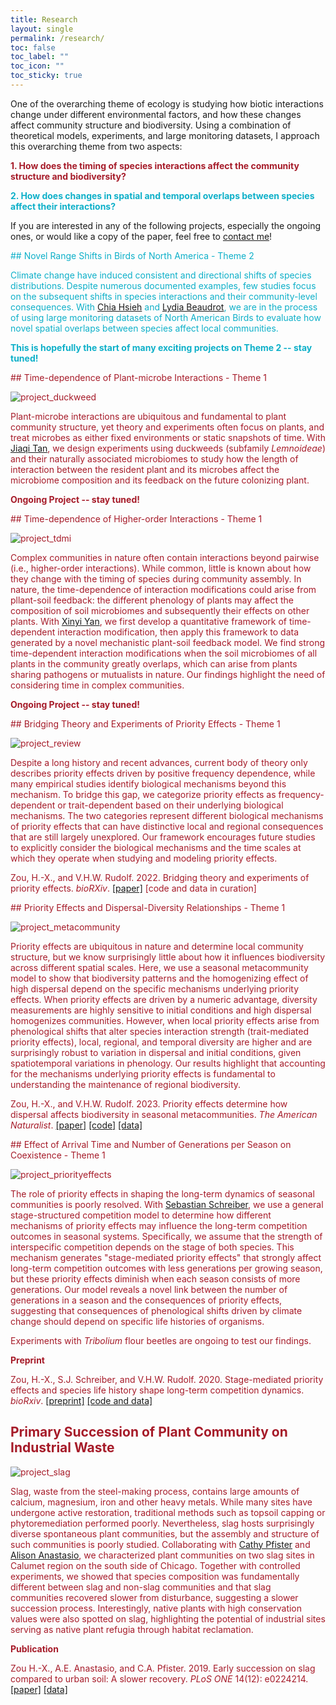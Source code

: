 ```yaml
---
title: Research
layout: single
permalink: /research/
toc: false
toc_label: ""
toc_icon: ""
toc_sticky: true
---
```


One of the overarching theme of ecology is studying how biotic interactions change under different environmental factors, and how these changes affect community structure and biodiversity. Using a combination of theoretical models, experiments, and large monitoring datasets, I approach this overarching theme from two aspects:

<span style="color: #a61b29;">**1. How does the timing of species interactions affect the community structure and biodiversity?**</span>

<span style="color: #0eb0c9;">**2. How does changes in spatial and temporal overlaps between species affect their interactions?**</span>

If you are interested in any of the following projects, especially the ongoing ones, or would like a copy of the paper, feel free to [contact me](mailto:hz70@rice.edu)!

<span style="color: #0eb0c9;">
## Novel Range Shifts in Birds of North America - Theme 2
<span>

Climate change have induced consistent and directional shifts of species distributions. Despite numerous documented examples, few studies focus on the subsequent shifts in species interactions and their community-level consequences. With [Chia Hsieh](https://chiahsieh72.wixsite.com/chiahsieh) and [Lydia Beaudrot](https://lydiabeaudrot.weebly.com/), we are in the process of using large monitoring datasets of North American Birds to evaluate how novel spatial overlaps between species affect local communities. 

**This is hopefully the start of many exciting projects on Theme 2  -- stay tuned!**

<span style="color: #a61b29;">
## Time-dependence of Plant-microbe Interactions - Theme 1
<span>

![project_duckweed](/images/project_duckweed.jpg)

Plant-microbe interactions are ubiquitous and fundamental to plant community structure, yet theory and experiments often focus on plants, and treat microbes as either fixed environments or static snapshots of time. With [Jiaqi Tan](https://jiaqitan.wixsite.com/mysite), we design experiments using duckweeds (subfamily *Lemnoideae*) and their naturally associated microbiomes to study how the length of interaction between the resident plant and its microbes affect the microbiome composition and its feedback on the future colonizing plant.

**Ongoing Project -- stay tuned!**

<span style="color: #a61b29;">
## Time-dependence of Higher-order Interactions - Theme 1
<span>

![project_tdmi](/images/project_tdmi.png)

Complex communities in nature often contain interactions beyond pairwise (i.e., higher-order interactions). While common, little is known about how they change with the timing of species during community assembly. In nature, the time-dependence of interaction modifications could arise from pllant-soil feedback: the different phenology of plants may affect the composition of soil microbiomes and subsequently their effects on other plants. With [Xinyi Yan](https://xinyi-yan.github.io/), we first develop a quantitative framework of time-dependent interaction modification, then apply this framework to data generated by a novel mechanistic plant-soil feedback model. We find strong time-dependent interaction modifications when the soil microbiomes of all plants in the community greatly overlaps, which can arise from plants sharing pathogens or mutualists in nature. Our findings highlight the need of considering time in complex communities.

**Ongoing Project -- stay tuned!**

<span style="color: #a61b29;">
## Bridging Theory and Experiments of Priority Effects - Theme 1
<span>

![project_review](/images/project_rev.png)

Despite a long history and recent advances, current body of theory only describes priority effects driven by positive frequency dependence, while many empirical studies identify biological mechanisms beyond this mechanism. To bridge this gap, we categorize priority effects as frequency-dependent or trait-dependent based on their underlying biological mechanisms. The two categories represent different biological mechanisms of priority effects that can have distinctive local and regional consequences that are still largely unexplored. Our framework encourages future studies to explicitly consider the biological mechanisms and the time scales at which they operate when studying and modeling priority effects.

Zou, H.-X., and V.H.W. Rudolf. 2022. Bridging theory and experiments of priority effects. *bioRXiv*. [[paper]](https://doi.org/10.1101/2022.12.05.519211) [code and data in curation]

<span style="color: #a61b29;">
## Priority Effects and Dispersal-Diversity Relationships - Theme 1
<span>

![project_metacommunity](/images/project_me.png)

Priority effects are ubiquitous in nature and determine local community structure, but we know surprisingly little about how it influences biodiversity across different spatial scales. Here, we use a seasonal metacommunity model to show that biodiversity patterns and the homogenizing effect of high dispersal depend on the specific mechanisms underlying priority effects. When priority effects are driven by a numeric advantage, diversity measurements are highly sensitive to initial conditions and high dispersal homogenizes communities. However, when local priority effects arise from phenological shifts that alter species interaction strength (trait-mediated priority effects), local, regional, and temporal diversity are higher and are surprisingly robust to variation in dispersal and initial conditions, given spatiotemporal variations in phenology. Our results highlight that accounting for the mechanisms underlying priority effects is fundamental to understanding the maintenance of regional biodiversity.

Zou, H.-X., and V.H.W. Rudolf. 2023. Priority effects determine how dispersal affects biodiversity in seasonal metacommunities. *The American Naturalist*. [[paper]](https://doi.org/10.1086/725039) [[code]](https://github.com/hengxingzou/Zou2023AmNat) [[data]](https://doi.org/10.5061/dryad.sbcc2frb4)

<span style="color: #a61b29;">
## Effect of Arrival Time and Number of Generations per Season on Coexistence - Theme 1
<span>

![project_priorityeffects](/images/project_pe.png)

The role of priority effects in shaping the long-term dynamics of seasonal communities is poorly resolved. With [Sebastian Schreiber](https://schreiber.faculty.ucdavis.edu/), we use a general stage-structured competition model to determine how different mechanisms of priority effects may influence the long-term competition outcomes in seasonal systems. Specifically, we assume that the strength of interspecific competition depends on the stage of both species. This mechanism generates "stage-mediated priority effects" that strongly affect long-term competition outcomes with less generations per growing season, but these priority effects diminish when each season consists of more generations. Our model reveals a novel link between the number of generations in a season and the consequences of priority effects, suggesting that consequences of phenological shifts driven by climate change should depend on specific life histories of organisms.

Experiments with *Tribolium* flour beetles are ongoing to test our findings.

**Preprint**

Zou, H.-X., S.J. Schreiber, and V.H.W. Rudolf. 2020. Stage-mediated priority effects and species life history shape long-term competition dynamics. *bioRxiv*. [[preprint]](https://www.biorxiv.org/content/10.1101/2020.08.14.251926v2.abstract) [[code and data]](https://github.com/hengxingzou/Zou2020bioRXiv)

## Primary Succession of Plant Community on Industrial Waste

![project_slag](/images/project_slag.jpg)

Slag, waste from the steel-making process, contains large amounts of calcium, magnesium, iron and other heavy metals. While many sites have undergone active restoration, traditional methods such as topsoil capping or phytoremediation performed poorly. Nevertheless, slag hosts surprisingly diverse spontaneous plant communities, but the assembly and structure of such communities is poorly studied. Collaborating with [Cathy Pfister](https://pfisterlab.uchicago.edu/) and [Alison Anastasio](https://sites.google.com/site/alisonanastasio/), we characterized plant communities on two slag sites in Calumet region on the south side of Chicago. Together with controlled experiments, we showed that species composition was fundamentally different between slag and non-slag communities and that slag communities recovered slower from disturbance, suggesting a slower succession process. Interestingly, native plants with high conservation values were also spotted on slag, highlighting the potential of industrial sites serving as native plant refugia through habitat reclamation.

**Publication**

Zou H.-X., A.E. Anastasio, and C.A. Pfister. 2019. Early succession on slag compared to urban soil: A slower recovery. *PLoS ONE* 14(12): e0224214. [[paper]](https://doi.org/10.1371/journal.pone.0224214) [[data]](https://figshare.com/s/b1f5158a1ea5030d5a92)
